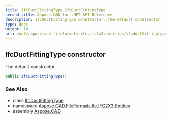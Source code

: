 ```yaml
---
title: IfcDuctFittingType.IfcDuctFittingType
second_title: Aspose.CAD for .NET API Reference
description: IfcDuctFittingType constructor. The default constructor
type: docs
weight: 10
url: /net/aspose.cad.fileformats.ifc.ifc2x3.entities/ifcductfittingtype/ifcductfittingtype/
---
```

## IfcDuctFittingType constructor

The default constructor.

```csharp
public IfcDuctFittingType()
```

### See Also

* class [IfcDuctFittingType](../)
* namespace [Aspose.CAD.FileFormats.Ifc.IFC2X3.Entities](../../ifcductfittingtype/)
* assembly [Aspose.CAD](../../../)


